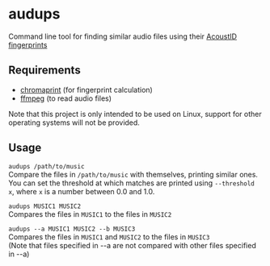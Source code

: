 # audups
Command line tool for finding similar audio files using their [AcoustID fingerprints](https://acoustid.org/)

## Requirements
- [chromaprint](https://acoustid.org/chromaprint) (for fingerprint calculation)
- [ffmpeg](https://ffmpeg.org/) (to read audio files)

Note that this project is only intended to be used on Linux, support for other operating systems will not be provided.

## Usage
`audups /path/to/music`  
  Compare the files in `/path/to/music` with themselves, printing similar ones.  
  You can set the threshold at which matches are printed using `--threshold x`, where `x` is a number between 0.0 and 1.0.

`audups MUSIC1 MUSIC2`  
  Compares the files in `MUSIC1` to the files in `MUSIC2`

`audups --a MUSIC1 MUSIC2 --b MUSIC3`  
  Compares the files in `MUSIC1` and `MUSIC2` to the files in `MUSIC3`  
  (Note that files specified in --a are not compared with other files specified in --a)
